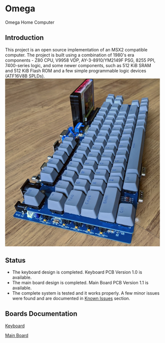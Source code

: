 # Omega
Omega Home Computer

## Introduction
This project is an open source implementation of an MSX2 compatible computer. The project is built using a combination of 1980's era components - Z80 CPU, V9958 VDP, AY-3-8910/YM2149F PSG, 8255 PPI, 7400-series logic, and some newer components, such as 512 KiB SRAM and 512 KiB Flash ROM and a few simple programmable logic devices (ATF16V8B SPLDs).
![Omega System - Keyboard stacked on Main Board](Mainboard/images/Omega-Mainboard-1.1-Stacked.jpg)

## Status
* The keyboard design is completed. Keyboard PCB Version 1.0 is available.
* The main board design is completed. Main Board PCB Version 1.1 is available.
* The complete system is tested and it works properly. A few minor issues were found and are documented in [Known Issues](https://github.com/skiselev/omega/blob/master/Mainboard.md#known-issues) section.

## Boards Documentation

[Keyboard](Keyboard.md)

[Main Board](Mainboard.md)
